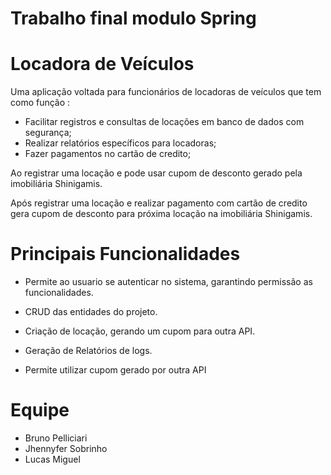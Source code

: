 # Trabalho final modulo Spring 
# Locadora de Veículos
Uma aplicação voltada para funcionários de locadoras de veículos que tem como função :
- Facilitar registros e consultas de locações em banco de dados com segurança;
- Realizar relatórios específicos para locadoras; 
- Fazer pagamentos no cartão de credito;

Ao registrar uma locação e pode usar cupom de desconto gerado pela imobiliária Shinigamis.

Após registrar uma locação e realizar pagamento com cartão de credito gera cupom de desconto para próxima locação na imobiliária Shinigamis. 

# Principais Funcionalidades

- Permite ao usuario se autenticar no sistema, garantindo permissão as funcionalidades.

- CRUD das entidades do projeto.

- Criação de locação, gerando um cupom para outra API.

- Geração de Relatórios de logs.

- Permite utilizar cupom gerado por outra API

# Equipe
- Bruno Pelliciari
- Jhennyfer Sobrinho
- Lucas Miguel